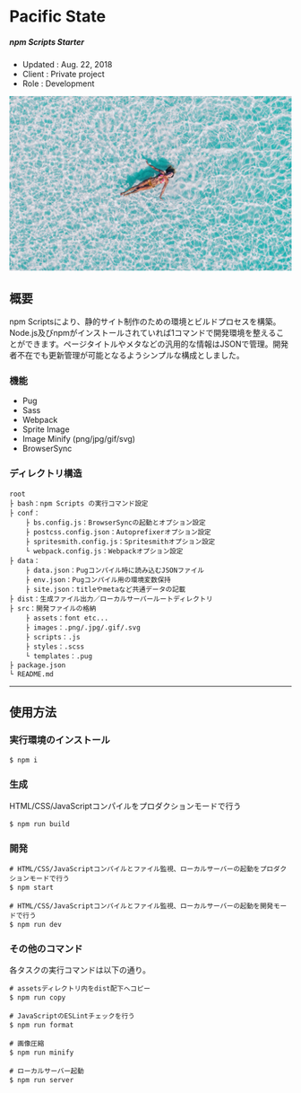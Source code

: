 # Pacific State
##### npm Scripts Starter

* Updated : Aug. 22, 2018
* Client : Private project
* Role : Development

![Pacific State](https://raw.githubusercontent.com/tomoyaotsuka/pacific-state/master/dist/images/common/mainvisual-2.jpg)

## 概要
npm Scriptsにより、静的サイト制作のための環境とビルドプロセスを構築。Node.js及びnpmがインストールされていれば1コマンドで開発環境を整えることができます。ページタイトルやメタなどの汎用的な情報はJSONで管理。開発者不在でも更新管理が可能となるようシンプルな構成としました。

### 機能
* Pug
* Sass
* Webpack
* Sprite Image
* Image Minify (png/jpg/gif/svg)
* BrowserSync

### ディレクトリ構造
```
root
├ bash：npm Scripts の実行コマンド設定
├ conf：
	├ bs.config.js：BrowserSyncの起動とオプション設定
	├ postcss.config.json：Autoprefixerオプション設定
	├ spritesmith.config.js：Spritesmithオプション設定
	└ webpack.config.js：Webpackオプション設定
├ data：
	├ data.json：Pugコンパイル時に読み込むJSONファイル
	├ env.json：Pugコンパイル用の環境変数保持
	├ site.json：titleやmetaなど共通データの記載
├ dist：生成ファイル出力／ローカルサーバールートディレクトリ
├ src：開発ファイルの格納
	├ assets：font etc...
	├ images：.png/.jpg/.gif/.svg
	├ scripts：.js
	├ styles：.scss
	└ templates：.pug
├ package.json
└ README.md
```


---


## 使用方法
### 実行環境のインストール
```
$ npm i
```

### 生成
HTML/CSS/JavaScriptコンパイルをプロダクションモードで行う
```
$ npm run build
```

### 開発
```
# HTML/CSS/JavaScriptコンパイルとファイル監視、ローカルサーバーの起動をプロダクションモードで行う
$ npm start

# HTML/CSS/JavaScriptコンパイルとファイル監視、ローカルサーバーの起動を開発モードで行う
$ npm run dev
```

### その他のコマンド
各タスクの実行コマンドは以下の通り。
```
# assetsディレクトリ内をdist配下へコピー
$ npm run copy

# JavaScriptのESLintチェックを行う
$ npm run format

# 画像圧縮
$ npm run minify

# ローカルサーバー起動
$ npm run server
```
